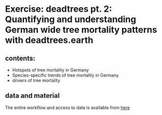 # Exercise: deadtrees pt. 2: Quantifying and understanding German wide tree mortality patterns with deadtrees.earth

## contents:
* Hotspots of tree mortality in Germany
* Species-specific trends of tree mortality in Germany
* drivers of tree mortality

## data and material
The entire workflow and access to data is available from [here](https://bwsyncandshare.kit.edu/s/HXXTfjAyfyf4zTg)


